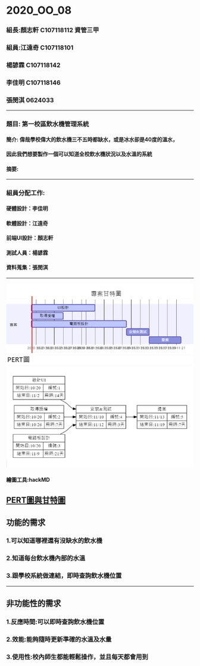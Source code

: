 # 2020_OO_08
### 組長:顏志軒 C107118112 資管三甲
### 組員:江遠奇 C107118101
###      楊諺霖 C107118142
###      李佳明 C107118146
###      張閔淇 0624033
---
### 題目: 第一校區飲水機管理系統
#### 簡介: 偉哉學校偉大的飲水機三不五時都缺水，或是冰水卻是40度的溫水，
#### 因此我們想要製作一個可以知道全校飲水機狀況以及水溫的系統
#### 摘要:
---
### 組員分配工作:
#### 硬體設計：李佳明
#### 軟體設計：江遠奇
#### 前端UI設計：顏志軒
#### 測試人員：楊諺霖
#### 資料蒐集：張閔淇
---
![](gantt.PNG)
![](pert.PNG)

#### 繪圖工具:hackMD
[PERT圖與甘特圖](https://hackmd.io/z_OxTWhSTg6-67fiiB-2-g)
---

## 功能的需求
### 1.可以知道哪裡還有沒缺水的飲水機
### 2.知道每台飲水機內部的水溫
### 3.跟學校系統做連結，即時查詢飲水機位置
---

## 非功能性的需求
### 1.反應時間:可以即時查詢飲水機位置
### 2.效能:能夠隨時更新準確的水溫及水量
### 3.使用性:校內師生都能輕鬆操作，並且每天都會用到
